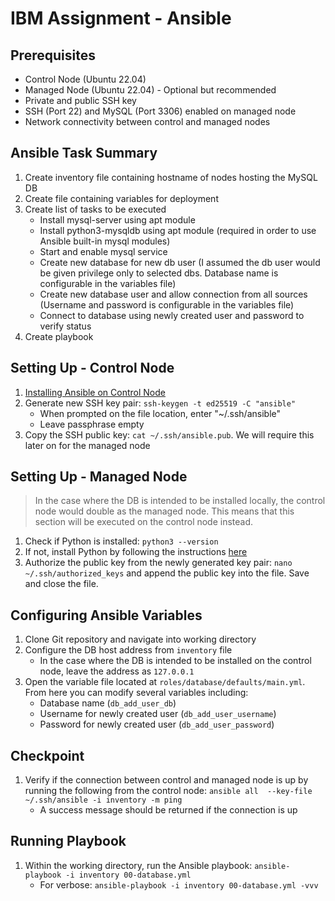 # IBM Assignment - Ansible
## Prerequisites
- Control Node (Ubuntu 22.04)
- Managed Node (Ubuntu 22.04) - Optional but recommended
- Private and public SSH key
- SSH (Port 22) and MySQL (Port 3306) enabled on managed node
- Network connectivity between control and managed nodes

## Ansible Task Summary
1. Create inventory file containing hostname of nodes hosting the MySQL DB
2. Create file containing variables for deployment
3. Create list of tasks to be executed
    - Install mysql-server using apt module
    - Install python3-mysqldb using apt module (required in order to use Ansible built-in mysql modules)
    - Start and enable mysql service
    - Create new database for new db user (I assumed the db user would be given privilege only to selected dbs. Database name is configurable in the variables file)
    - Create new database user and allow connection from all sources (Username and password is configurable in the variables file)
    - Connect to database using newly created user and password to verify status
4. Create playbook

## Setting Up - Control Node
1. [Installing Ansible on Control Node](https://docs.ansible.com/ansible/latest/installation_guide/installation_distros.html#installing-ansible-on-ubuntu)
2. Generate new SSH key pair: ```ssh-keygen -t ed25519 -C "ansible"```
    - When prompted on the file location, enter "~/.ssh/ansible"
    - Leave passphrase empty
3. Copy the SSH public key: ```cat ~/.ssh/ansible.pub```. We will require this later on for the managed node

## Setting Up - Managed Node
> In the case where the DB is intended to be installed locally, the control node would double as the managed node. This means that this section will be executed on the control node instead.
1. Check if Python is installed: ```python3 --version```
2. If not, install Python by following the instructions [here](https://phoenixnap.com/kb/how-to-install-python-3-ubuntu)
3. Authorize the public key from the newly generated key pair: ```nano ~/.ssh/authorized_keys``` and append the public key into the file. Save and close the file.

## Configuring Ansible Variables
1. Clone Git repository and navigate into working directory
2. Configure the DB host address from ```inventory``` file
    - In the case where the DB is intended to be installed on the control node, leave the address as ```127.0.0.1```
3. Open the variable file located at ```roles/database/defaults/main.yml```. From here you can modify several variables including:
    - Database name (```db_add_user_db```)
    - Username for newly created user (```db_add_user_username```)
    - Password for newly created user (```db_add_user_password```)

## Checkpoint
1. Verify if the connection between control and managed node is up by running the following from the control node: ```ansible all  --key-file ~/.ssh/ansible -i inventory -m ping```
    - A success message should be returned if the connection is up

## Running Playbook
1. Within the working directory, run the Ansible playbook: ```ansible-playbook -i inventory 00-database.yml```
    - For verbose: ```ansible-playbook -i inventory 00-database.yml -vvv```
